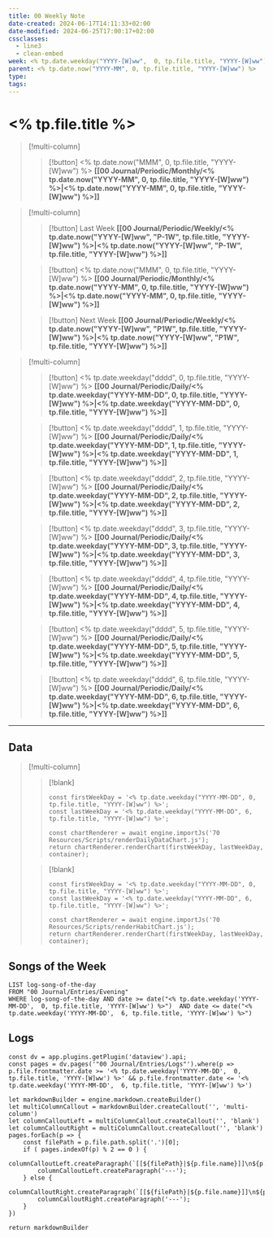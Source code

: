 ```yaml
---
title: 00 Weekly Note
date-created: 2024-06-17T14:11:33+02:00
date-modified: 2024-06-25T17:00:17+02:00
cssclasses:
  - line3
  - clean-embed
week: <% tp.date.weekday("YYYY-[W]ww",  0, tp.file.title, "YYYY-[W]ww") %>
parent: <% tp.date.now("YYYY-MM", 0, tp.file.title, "YYYY-[W]ww") %>
type: 
tags: 
---
```


# <% tp.file.title %>

> [!multi-column]
>
>> [!button]
>> <% tp.date.now("MMM", 0, tp.file.title, "YYYY-[W]ww") %>
>> **[[00 Journal/Periodic/Monthly/<% tp.date.now("YYYY-MM", 0, tp.file.title, "YYYY-[W]ww") %>|<% tp.date.now("YYYY-MM", 0, tp.file.title, "YYYY-[W]ww") %>]]**

> [!multi-column]
>
> > [!button]
> > Last Week
> > **[[00 Journal/Periodic/Weekly/<% tp.date.now("YYYY-[W]ww", "P-1W", tp.file.title, "YYYY-[W]ww") %>|<% tp.date.now("YYYY-[W]ww", "P-1W", tp.file.title, "YYYY-[W]ww") %>]]**
>
> > [!button]
> > <% tp.date.now("MMM", 0, tp.file.title, "YYYY-[W]ww") %>
> > **[[00 Journal/Periodic/Monthly/<% tp.date.now("YYYY-MM", 0, tp.file.title, "YYYY-[W]ww") %>|<% tp.date.now("YYYY-MM", 0, tp.file.title, "YYYY-[W]ww") %>]]**
>
> > [!button]
> > Next Week
> > **[[00 Journal/Periodic/Weekly/<% tp.date.now("YYYY-[W]ww", "P1W", tp.file.title, "YYYY-[W]ww") %>|<% tp.date.now("YYYY-[W]ww", "P1W", tp.file.title, "YYYY-[W]ww") %>]]**

> [!multi-column]
>
> > [!button]
> > <% tp.date.weekday("dddd", 0, tp.file.title, "YYYY-[W]ww") %>
> > **[[00 Journal/Periodic/Daily/<% tp.date.weekday("YYYY-MM-DD", 0, tp.file.title, "YYYY-[W]ww") %>|<% tp.date.weekday("YYYY-MM-DD", 0, tp.file.title, "YYYY-[W]ww") %>]]**
>
> > [!button]
> > <% tp.date.weekday("dddd", 1, tp.file.title, "YYYY-[W]ww") %>
> > **[[00 Journal/Periodic/Daily/<% tp.date.weekday("YYYY-MM-DD", 1, tp.file.title, "YYYY-[W]ww") %>|<% tp.date.weekday("YYYY-MM-DD", 1, tp.file.title, "YYYY-[W]ww") %>]]**
>
> > [!button]
> > <% tp.date.weekday("dddd", 2, tp.file.title, "YYYY-[W]ww") %>
> > **[[00 Journal/Periodic/Daily/<% tp.date.weekday("YYYY-MM-DD", 2, tp.file.title, "YYYY-[W]ww") %>|<% tp.date.weekday("YYYY-MM-DD", 2, tp.file.title, "YYYY-[W]ww") %>]]**
>
> > [!button]
> > <% tp.date.weekday("dddd", 3, tp.file.title, "YYYY-[W]ww") %>
> > **[[00 Journal/Periodic/Daily/<% tp.date.weekday("YYYY-MM-DD", 3, tp.file.title, "YYYY-[W]ww") %>|<% tp.date.weekday("YYYY-MM-DD", 3, tp.file.title, "YYYY-[W]ww") %>]]**
>
> > [!button]
> > <% tp.date.weekday("dddd", 4, tp.file.title, "YYYY-[W]ww") %>
> > **[[00 Journal/Periodic/Daily/<% tp.date.weekday("YYYY-MM-DD", 4, tp.file.title, "YYYY-[W]ww") %>|<% tp.date.weekday("YYYY-MM-DD", 4, tp.file.title, "YYYY-[W]ww") %>]]**
>
> > [!button]
> > <% tp.date.weekday("dddd", 5, tp.file.title, "YYYY-[W]ww") %>
> > **[[00 Journal/Periodic/Daily/<% tp.date.weekday("YYYY-MM-DD", 5, tp.file.title, "YYYY-[W]ww") %>|<% tp.date.weekday("YYYY-MM-DD", 5, tp.file.title, "YYYY-[W]ww") %>]]**
>
> > [!button]
> > <% tp.date.weekday("dddd", 6, tp.file.title, "YYYY-[W]ww") %>
> > **[[00 Journal/Periodic/Daily/<% tp.date.weekday("YYYY-MM-DD", 6, tp.file.title, "YYYY-[W]ww") %>|<% tp.date.weekday("YYYY-MM-DD", 6, tp.file.title, "YYYY-[W]ww") %>]]**

---

## Data

> [!multi-column]
> > [!blank]
> > ```js-engine
> > const firstWeekDay = '<% tp.date.weekday("YYYY-MM-DD", 0, tp.file.title, "YYYY-[W]ww") %>';
> > const lastWeekDay = '<% tp.date.weekday("YYYY-MM-DD", 6, tp.file.title, "YYYY-[W]ww") %>';
> > 
> > const chartRenderer = await engine.importJs('70 Resources/Scripts/renderDailyDataChart.js');
> > return chartRenderer.renderChart(firstWeekDay, lastWeekDay, container);             
> > ```   
>
> > [!blank]
> > ```js-engine
> > const firstWeekDay = '<% tp.date.weekday("YYYY-MM-DD", 0, tp.file.title, "YYYY-[W]ww") %>';
> > const lastWeekDay = '<% tp.date.weekday("YYYY-MM-DD", 6, tp.file.title, "YYYY-[W]ww") %>';
> > 
> > const chartRenderer = await engine.importJs('70 Resources/Scripts/renderHabitChart.js');
> > return chartRenderer.renderChart(firstWeekDay, lastWeekDay, container);         
> > ```

## Songs of the Week

```dataview
LIST log-song-of-the-day
FROM "00 Journal/Entries/Evening"
WHERE log-song-of-the-day AND date >= date("<% tp.date.weekday('YYYY-MM-DD',  0, tp.file.title, 'YYYY-[W]ww') %>")  AND date <= date("<% tp.date.weekday('YYYY-MM-DD',  6, tp.file.title, 'YYYY-[W]ww') %>")
```

## Logs

```js-engine
const dv = app.plugins.getPlugin('dataview').api;
const pages = dv.pages('"00 Journal/Entries/Logs"').where(p => p.file.frontmatter.date >= '<% tp.date.weekday('YYYY-MM-DD',  0, tp.file.title, 'YYYY-[W]ww') %>' && p.file.frontmatter.date <= '<% tp.date.weekday('YYYY-MM-DD',  6, tp.file.title, 'YYYY-[W]ww') %>')

let markdownBuilder = engine.markdown.createBuilder()
let multiColumnCallout = markdownBuilder.createCallout('', 'multi-column')
let columnCalloutLeft = multiColumnCallout.createCallout('', 'blank')
let columnCalloutRight = multiColumnCallout.createCallout('', 'blank')
pages.forEach(p => {
	const filePath = p.file.path.split('.')[0];
	if ( pages.indexOf(p) % 2 == 0 ) {
		columnCalloutLeft.createParagraph(`[[${filePath}|${p.file.name}]]\n${p.takeaway}`);
		columnCalloutLeft.createParagraph('---');
	} else {
		columnCalloutRight.createParagraph(`[[${filePath}|${p.file.name}]]\n${p.takeaway}`);
		columnCalloutRight.createParagraph('---');
	}
})

return markdownBuilder
```
